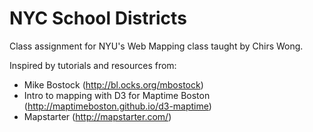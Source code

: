 # NYC School Districts
Class assignment for NYU's Web Mapping class taught by Chirs Wong.

Inspired by tutorials and resources from:
- Mike Bostock (http://bl.ocks.org/mbostock)
- Intro to mapping with D3 for Maptime Boston (http://maptimeboston.github.io/d3-maptime)
- Mapstarter (http://mapstarter.com/)
